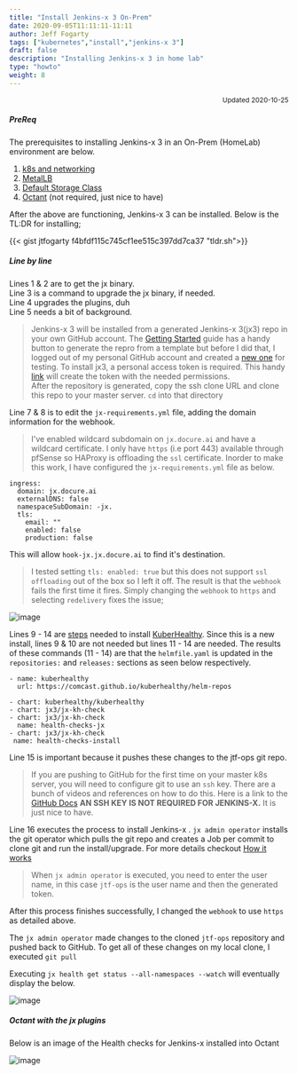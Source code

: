 ```yaml
---
title: "Install Jenkins-x 3 On-Prem"
date: 2020-09-05T11:11:11-11:11
author: Jeff Fogarty
tags: ["kubernetes","install","jenkins-x 3"]
draft: false
description: "Installing Jenkins-x 3 in home lab"
type: "howto"
weight: 8
---
```

<div style="font-size: 12px; text-align: right !important"; >Updated 2020-10-25 </div><p>

##### PreReq

The prerequisites to installing Jenkins-x 3 in an On-Prem (HomeLab) environment are below.

1. [k8s and networking](../k8s-install)
2. [MetalLB](../metallb)
3. [Default Storage Class](../nfs-storage)
4. [Octant](../octant) (not required, just nice to have)

After the above are functioning, Jenkins-x 3 can be installed.  Below is the TL:DR for installing;

{{< gist jtfogarty f4bfdf115c745cf1ee515c397dd7ca37 "tldr.sh">}}
<br>
##### Line by line

Lines 1 & 2 are to get the jx binary. <br>
Line 3 is a command to upgrade the jx binary, if needed.<br>
Line 4 upgrades the plugins, duh<br>
Line 5 needs a bit of background.
> Jenkins-x 3 will be installed from a generated Jenkins-x 3(jx3) repo in your own GitHub account.  The [Getting Started](https://jenkins-x.io/docs/v3/getting-started/on-premise/#getting-started) guide has a handy button to generate the repro from a template but before I did that, I logged out of my personal GitHub account and created a [new one](https://github.com/jtf-ops) for testing.  To install jx3, a personal access token is required. This handy [link](https://github.com/settings/tokens/new?scopes=repo,read:user,read:org,user:email,write:repo_hook,delete_repo,write:packages,read:packages,write:discussion,workflow)
will create the token with the needed permissions.   
After the repository is generated, copy the ssh clone URL and clone this repo to your master server. `cd` into that directory

Line 7 & 8 is to edit the `jx-requirements.yml` file, adding the domain information for the webhook.
> I've enabled wildcard subdomain on `jx.docure.ai` and have a wildcard certificate.  I only have `https` (i.e port 443) available through pfSense so HAProxy is offloading the `ssl` certificate.  Inorder to make this work, I have configured the `jx-requirements.yml` file as below.
```
ingress:
  domain: jx.docure.ai
  externalDNS: false
  namespaceSubDomain: -jx.
  tls:
    email: ""
    enabled: false
    production: false
```
This will allow `hook-jx.jx.docure.ai` to find it's destination.

> I tested setting `tls: enabled: true` but this does not support `ssl offloading` out of the box so I left it off.  The result is that the `webhook` fails the first time it fires.  Simply changing the `webhook` to `https` and selecting `redelivery` fixes the issue;

![image](../../img/lab/jx/webhook.png?width=500px)

Lines 9 - 14 are [steps](https://jenkins-x.io/docs/v3/guides/health/) needed to install [KuberHealthy](https://github.com/Comcast/kuberhealthy).  Since this is a new install, lines 9 & 10 are not needed but lines 11 - 14 are needed.  The results of these commands (11 - 14) are that the `helmfile.yaml` is updated in the `repositories:` and `releases:` sections as seen below respectively. 

```
- name: kuberhealthy
  url: https://comcast.github.io/kuberhealthy/helm-repos
```

```
- chart: kuberhealthy/kuberhealthy
- chart: jx3/jx-kh-check
- chart: jx3/jx-kh-check
  name: health-checks-jx
- chart: jx3/jx-kh-check
 name: health-checks-install
```

Line 15 is important because it pushes these changes to the jtf-ops git repo.
> If you are pushing to GitHub for the first time on your master k8s server, you will need to configure git to use an `ssh` key.  There are a bunch of videos and references on how to do this. Here is a link to the [GitHub Docs](https://docs.github.com/en/free-pro-team@latest/github/authenticating-to-github/connecting-to-github-with-ssh) <b>AN SSH KEY IS NOT REQUIRED FOR JENKINS-X.</b>  It is just nice to have.

Line 16 executes the process to install Jenkins-x .  `jx admin operator` installs the git operator which pulls the git repo and creates a Job per commit to clone git and run the install/upgrade. For more details checkout [How it works](https://jenkins-x.io/docs/v3/about/how-it-works/)
> When  `jx admin operator` is executed, you need to enter the user name, in this case `jtf-ops` is the user name and then the generated token. 

After this process finishes successfully, I changed the `webhook` to use `https` as detailed above.  

The `jx admin operator` made changes to the cloned `jtf-ops` repository and pushed back to GitHub. To get all of these changes on my local clone, I executed `git pull`

Executing `jx health get status --all-namespaces --watch` will eventually display the below.

![image](../../img/lab/jx/kuberhealthy.png)<br>

##### Octant with the jx plugins

Below is an image of the Health checks for Jenkins-x installed into Octant

![image](../../img/lab/jx/octant-plugins.png?width=500px)
